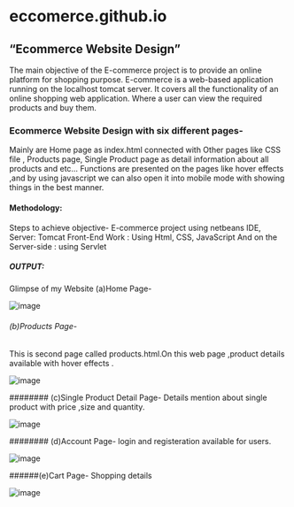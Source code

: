 # eccomerce.github.io

## “Ecommerce Website Design”
  The main objective of the E-commerce project  is to provide an online platform for shopping purpose. E-commerce is a web-based application running on the localhost tomcat    server. It covers all the functionality of an online shopping web application. Where a user can view the required products and buy them. 

### Ecommerce Website Design with six different pages-
  Mainly are Home page as index.html connected with Other pages like CSS file , Products page, Single Product page as detail information about all products and etc…
  Functions  are presented on the pages like hover effects ,and by using javascript we can also open it into mobile mode with showing  things in the best manner.
  
#### Methodology:
  Steps to achieve objective-
  E-commerce project using netbeans IDE, 
  Server: Tomcat
  Front-End Work : Using  Html, CSS, JavaScript 
  And on the Server-side : using Servlet 
  
##### OUTPUT:
  Glimpse of my Website
  (a)Home Page- 
  
  
  
  
  ![image](https://user-images.githubusercontent.com/78414321/129455776-d61bcd6c-3d77-4f1b-b00a-b94a61eb5f4d.png)
  
  ###### (b)Products Page-
  
  This is second page called products.html.On this web page ,product details available with  hover effects .
  
  
  ![image](https://user-images.githubusercontent.com/78414321/129455835-690e0fae-d11c-4cd2-9a7d-ef0fb7c7f805.png)
  
  

 ######## (c)Single Product Detail Page-
  Details mention about single product with price ,size and quantity.
  
  ![image](https://user-images.githubusercontent.com/78414321/129455906-39e9d6aa-02e3-41d1-b102-0f050eda19bc.png)
  
 ######## (d)Account Page- 
login and registeration available  for  users.

![image](https://user-images.githubusercontent.com/78414321/129456056-b124e914-8491-452e-a792-ad27a0d8f75d.png)

######(e)Cart Page- Shopping details

![image](https://user-images.githubusercontent.com/78414321/129456075-50adbd33-c3a5-4182-b675-aea2a4f6d921.png)







